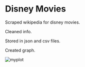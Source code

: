 # Disney Movies

 Scraped wikipedia for disney movies.
 
 Cleaned info.
 
 Stored in json and csv files.
 
 Created graph.
 
![myplot](https://user-images.githubusercontent.com/74608462/115271635-d1cecc80-a13d-11eb-8f45-0208e680babd.png)
